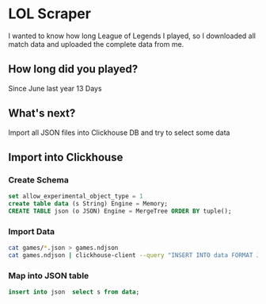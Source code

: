 # LOL Scraper

I wanted to know how long League of Legends I played, so I downloaded all match data and uploaded the complete data from me. 

## How long did you played?

Since June last year 13 Days

## What's next?

Import all JSON files into Clickhouse DB and try to select some data

## Import into Clickhouse

### Create Schema

```sql
set allow_experimental_object_type = 1
create table data (s String) Engine = Memory;
CREATE TABLE json (o JSON) Engine = MergeTree ORDER BY tuple();
```

### Import Data

```bash
cat games/*.json > games.ndjson
cat games.ndjson | clickhouse-client --query "INSERT INTO data FORMAT JSONAsString"
```

### Map into JSON table

```sql
insert into json  select s from data;
```
